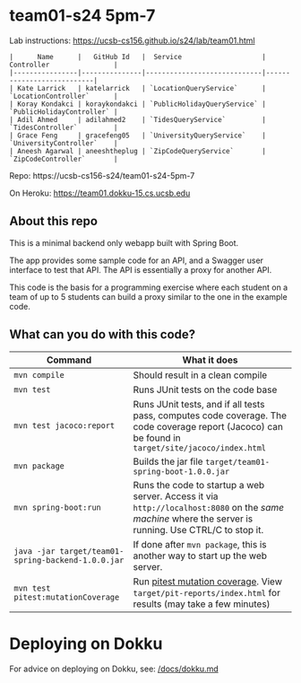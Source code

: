 # team01-s24 5pm-7

Lab instructions: <https://ucsb-cs156.github.io/s24/lab/team01.html>

```
|      Name      |   GitHub Id   |  Service                    | Controller                |
|----------------|---------------|-----------------------------|---------------------------|
| Kate Larrick   | katelarrick   | `LocationQueryService`      | `LocationController`      |
| Koray Kondakci | koraykondakci | `PublicHolidayQueryService` | `PublicHolidayController` |
| Adil Ahmed     | adilahmed2    | `TidesQueryService`         | `TidesController`         |
| Grace Feng     | gracefeng05   | `UniversityQueryService`    | `UniversityController`    |
| Aneesh Agarwal | aneeshtheplug | `ZipCodeQueryService`       | `ZipCodeController`       |
```

Repo: https://ucsb-cs156-s24/team01-s24-5pm-7

On Heroku: https://team01.dokku-15.cs.ucsb.edu

## About this repo

This is a minimal backend only webapp built with Spring Boot.

The app provides some sample code for an API, and a Swagger user interface
to test that API.  The API is essentially a proxy for another API.

This code is the basis for a programming exercise where each student on a
team of up to 5 students can build a proxy similar to the one in the example code.

## What can you do with this code?

| Command | What it does   |
|----------|---------------------------------------|
| `mvn compile` | Should result in a clean compile |
| `mvn test` | Runs JUnit tests on the code base |
| `mvn test jacoco:report` | Runs JUnit tests, and if all tests pass, computes code coverage.  The code coverage report (Jacoco) can be found in `target/site/jacoco/index.html` |
| `mvn package` | Builds the jar file `target/team01-spring-boot-1.0.0.jar` |
| `mvn spring-boot:run` | Runs the code to startup a web server.  Access it via `http://localhost:8080` on the *same machine* where the server is running.  Use CTRL/C to stop it. |
| `java -jar target/team01-spring-backend-1.0.0.jar` | If done after `mvn package`, this is another way to start up the web server.|
| `mvn test pitest:mutationCoverage` | Run [pitest mutation coverage](https://pitest.org).  View `target/pit-reports/index.html` for results (may take a few minutes)|

# Deploying on Dokku

For advice on deploying on Dokku, see: [/docs/dokku.md](/docs/dokku.md)

